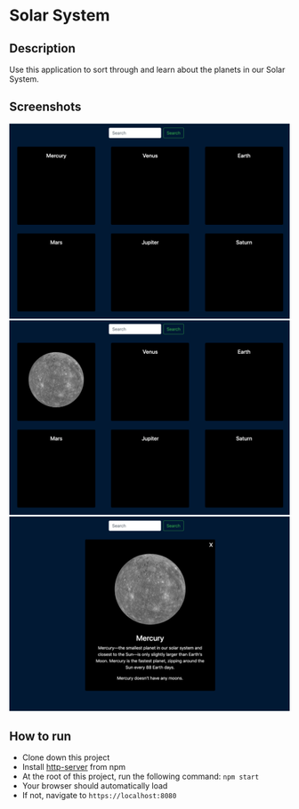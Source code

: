 # Solar System

## Description
Use this application to sort through and learn about the planets in our Solar System.

## Screenshots
![Solar-System Preview](https://raw.githubusercontent.com/maggieisgreene/solar-system/master/src/screenshots/ss-one.png)
![Solar-System Preview](https://raw.githubusercontent.com/maggieisgreene/solar-system/master/src/screenshots/ss-two.png)
![Solar-System Preview](https://raw.githubusercontent.com/maggieisgreene/solar-system/master/src/screenshots/ss-three.png)

## How to run
* Clone down this project
* Install [http-server](https://www.npmjs.com/package/http-server) from npm
* At the root of this project, run the following command: `npm start`
* Your browser should automatically load
* If not, navigate to `https://localhost:8080`